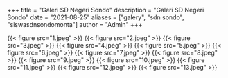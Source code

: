 +++
title = "Galeri SD Negeri Sondo"
description = "Galeri SD Negeri Sondo"
date = "2021-08-25"
aliases = ["galery", "sdn sondo", "siswasdnsondomonta"]
author = "Admin"
+++

{{< figure src="1.jpeg" >}}
{{< figure src="2.jpeg" >}}
{{< figure src="3.jpeg" >}}
{{< figure src="4.jpeg" >}}
{{< figure src="5.jpeg" >}}
{{< figure src="6.jpeg" >}}
{{< figure src="7.jpeg" >}}
{{< figure src="8.jpeg" >}}
{{< figure src="9.jpeg" >}}
{{< figure src="10.jpeg" >}}
{{< figure src="11.jpeg" >}}
{{< figure src="12.jpeg" >}}
{{< figure src="13.jpeg" >}}